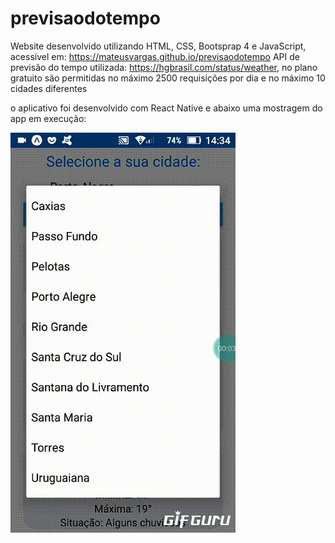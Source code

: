 # previsaodotempo
Website desenvolvido utilizando HTML, CSS, Bootsprap 4 e JavaScript, acessível em: https://mateusvargas.github.io/previsaodotempo
API de previsão do tempo utilizada: https://hgbrasil.com/status/weather, 
no plano gratuito são permitidas no máximo 2500 requisições por dia e no máximo 10 cidades diferentes

o aplicativo foi desenvolvido com React Native e abaixo uma mostragem do app em execução:

![](app.gif)
